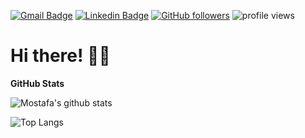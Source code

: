 [![Gmail Badge](https://img.shields.io/badge/-mos.sameti@gmail.com-c14438?style=flat-square&logo=Gmail&logoColor=white&link=mailto:mos.sameti@gmail.com)](mailto:mos.sameti@gmail.com) [![Linkedin Badge](https://img.shields.io/badge/-Mostafa%20Sameti-blue?style=flat-square&logo=Linkedin&logoColor=white&link=https://www.linkedin.com/in/mostafasameti/)](https://www.linkedin.com/in/mostafasameti/) [![GitHub followers](https://img.shields.io/github/followers/IVIosi?label=Follow&style=social)](https://github.com/IVIosi/?tab=follow) ![profile views](https://komarev.com/ghpvc/?username=IVIosi&color=brightgreen&style=flat-square)

# Hi there! 👋🏻


**GitHub Stats**

![Mostafa's github stats](https://github-readme-stats.vercel.app/api?username=IVIosi&count_private=true&show_icons=true&theme=onedark)

![Top Langs](https://github-readme-stats.vercel.app/api/top-langs/?username=IVIosi&layout=compact&theme=onedark)
